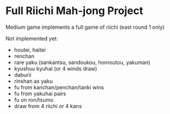 # Full Riichi Mah-jong Project

Medium game implements a full game of riichi (east round 1 only)

Not implemented yet:
- houtei, haitei
- renchan
- rare yaku (sankantsu, sandoukou, honroutou, yakuman)
- kyushuu kyuhai (or 4 winds draw)
- daburii
- rinshan as yaku
- fu from kanchan/penchan/tanki wins
- fu from yakuhai pairs
- fu on ron/tsumo
- draw from 4 riichi or 4 kans